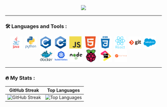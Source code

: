 <div id="header" align="center">
  <img src="https://media.giphy.com/media/3ohuPdEkUlaZa7dKy4/giphy.gif?cid=790b7611tkqfqu2y3nfw45l3lc1znb00ldqz6zfvha517kn6&ep=v1_gifs_search&rid=giphy.gif&ct=g" width="200"/>
</div>

---
### :hammer_and_wrench: Languages and Tools :
<div align="center">
  <img src="https://github.com/devicons/devicon/blob/master/icons/java/java-original-wordmark.svg" alt="Java" width="40" height="40"/>&nbsp;
  <img src="https://github.com/devicons/devicon/blob/master/icons/python/python-original-wordmark.svg" alt="Python" width="40" height="40"/>&nbsp;
  <img src="https://github.com/devicons/devicon/blob/master/icons/c/c-original.svg" alt="C" width="40" height="40"/>&nbsp;
  <img src="https://github.com/devicons/devicon/blob/master/icons/cplusplus/cplusplus-original.svg" alt="C++" width="40" height="40"/>&nbsp;
  <img src="https://github.com/devicons/devicon/blob/master/icons/javascript/javascript-original.svg" alt="JavaScript" width="40" height="40"/>&nbsp;
  <img src="https://github.com/devicons/devicon/blob/master/icons/html5/html5-original.svg" alt="HTML" width="40" height="40"/>&nbsp;
  <img src="https://github.com/devicons/devicon/blob/master/icons/css3/css3-plain-wordmark.svg" alt="CSS" width="40" height="40"/>&nbsp;
  <img src="https://github.com/devicons/devicon/blob/master/icons/react/react-original-wordmark.svg" alt="React" width="40" height="40"/>&nbsp;
  <img src="https://github.com/devicons/devicon/blob/master/icons/git/git-original-wordmark.svg" alt="Git" width="40" height="40"/>&nbsp;
  <img src="https://github.com/devicons/devicon/blob/master/icons/salesforce/salesforce-original.svg" alt="Salesforce" width="40" height="40"/>&nbsp;
  <img src="https://github.com/devicons/devicon/blob/master/icons/docker/docker-original-wordmark.svg" alt="Docker" width="40" height="40"/>&nbsp;
  <img src="https://github.com/devicons/devicon/blob/master/icons/kubernetes/kubernetes-plain-wordmark.svg" alt="Kubernetes" width="40" height="40"/>&nbsp;
  <img src="https://github.com/devicons/devicon/blob/master/icons/nodejs/nodejs-original-wordmark.svg" alt="Node.js" width="40" height="40"/>&nbsp;
  <img src="https://github.com/devicons/devicon/blob/master/icons/raspberrypi/raspberrypi-original.svg" alt="Raspberry Pi" width="40" height="40"/>&nbsp;
  <img src="https://github.com/devicons/devicon/blob/master/icons/jetbrains/jetbrains-original.svg" alt="Jetbrains" width="40" height="40"/>&nbsp;
  <img src="https://github.com/devicons/devicon/blob/master/icons/postman/postman-original-wordmark.svg" alt="Postman API" width="40" height="40"/>
</div>

---
### :fire: My Stats :
| GitHub Streak | Top Languages |
|:--------------:|:-------------:|
| ![GitHub Streak](http://github-readme-streak-stats.herokuapp.com?user=PatrickLeimer&theme=dark&background=000000) | ![Top Languages](https://github-readme-stats.vercel.app/api/top-langs/?username=PatrickLeimer&layout=compact&theme=vision-friendly-dark) |





<!---
PatrickLeimer/PatrickLeimer is a ✨ special ✨ repository because its `README.md` (this file) appears on your GitHub profile.
You can click the Preview link to take a look at your changes.
--->
